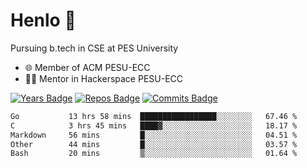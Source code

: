 
# Henlo 🌊

Pursuing b.tech in CSE at PES University

 - 🌐 Member of ACM PESU-ECC
 - 👨‍💻 Mentor in Hackerspace PESU-ECC

 [![Years Badge](https://badges.pufler.dev/years/bwaklog)](https://badges.pufler.dev) 
 [![Repos Badge](https://badges.pufler.dev/repos/bwaklog)](https://badges.pufler.dev)
 [![Commits Badge](https://badges.pufler.dev/commits/monthly/bwaklog)](https://badges.pufler.dev)

<!--START_SECTION:waka-->

```txt
Go           13 hrs 58 mins  █████████████████░░░░░░░░   67.46 %
C            3 hrs 45 mins   ████▓░░░░░░░░░░░░░░░░░░░░   18.17 %
Markdown     56 mins         █░░░░░░░░░░░░░░░░░░░░░░░░   04.51 %
Other        44 mins         █░░░░░░░░░░░░░░░░░░░░░░░░   03.57 %
Bash         20 mins         ▒░░░░░░░░░░░░░░░░░░░░░░░░   01.64 %
```

<!--END_SECTION:waka-->
